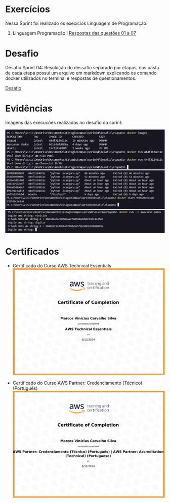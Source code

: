 # Exercícios


Nessa Sprint foi realizado os execícios Linguagem de Programação.

1. Linguagem Programação I
[Respostas das questões 01 a 07](/Sprint4/exercicio/)

# Desafio

Desafio Sprint 04: Resolução do dessafio separado por etapas, nas pasta de cada etapa possui um arquivo em markdown explicando os comando docker utilizados no terminal e respostas de questionamentos.

[Desafio](/Sprint4/desafio/)


# Evidências


Imagens das execucões realizadas no desafio da sprint:


![Evidencia 1](/Sprint4/evidencias/ExecucaoEtapa1.png)
![Evidencia 2](/Sprint4/evidencias/ExecucaoEtapa2.png)
![Evidencia 3](/Sprint4/evidencias/ExecucaoEtapa3.png)


# Certificados


- Certificado do Curso AWS Technical Essentials
![AWS Technical Essentials](/Sprint4/certificados/certificadoAWS_sprint4.png) 

- Certificado do Curso AWS Partner: Credenciamento (Técnico) (Português)
![AWS Partner: Credenciamento ](/Sprint4/certificados/certificadoAWS-sprint4.png) 